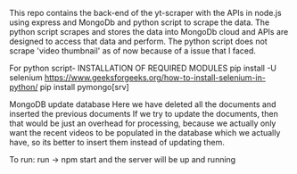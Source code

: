 This repo contains the back-end of the yt-scraper with the APIs in node.js using express and MongoDb and python script to scrape the data.
The python script scrapes and stores the data into MongoDb cloud and APIs are designed to access that data and perform.
The python script does not scrape 'video thumbnail' as of now because of a issue that I faced.

For python script- INSTALLATION OF REQUIRED MODULES
pip install -U selenium
https://www.geeksforgeeks.org/how-to-install-selenium-in-python/
pip install pymongo[srv]


MongoDB update database
Here we have deleted all the documents and inserted the previous documents
If we try to update the documents, then that would be just an overhead for processing, because we actually
only want the recent videos to be populated in the database which we actually have,
so its better to insert them instead of updating them.


To run:
  run -> npm start and the server will be up and running
